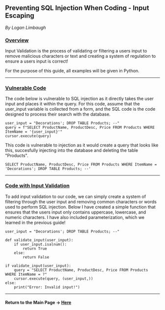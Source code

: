 ## Preventing SQL Injection When Coding - Input Escaping
*By Logan Limbaugh*

### <ins>Overview</ins><br>
Input Validation is the process of validating or filtering a users input to remove malicious characters or text and creating a system of regulation to ensure a users input is correct!

For the purpose of this guide, all examples will be given in Python.

--- 

### <ins>Vulnerable Code</ins><br>
The code below is vulnerable to SQL injection as it directly takes the user input and places it within the query. For this code, assume that the user_input variable is collected from a form, and the SQL code is the code designed to process their search with the database.<br>


    user_input = "Decorations'; DROP TABLE Products; --"
	query = f"SELECT ProductName, ProductDesc, Price FROM Products WHERE ItemName = '{user_input}'"
	cursor.execute(query)

This code is vulnerable to injection as it would create a query that looks like this, succesfully injecting into the database and deleting the table "Products".<br>

    SELECT ProductName, ProductDesc, Price FROM Products WHERE ItemName = 'Decorations'; DROP TABLE Products; --'
    
---

### <ins>Code with Input Validation</ins><br>
To add input validation to our code, we can simply create a system of filtering through the user input and removing common characters or words used to perform SQL injection. Below I have created a simple function that ensures that the users input only contains uppercase, lowercase, and numeric characters. I have also included parameterization, which we learned in the previous guide!
	
	user_input = "Decorations'; DROP TABLE Products; --" 

	def validate_input(user_input): 
		if user_input.isalnum(): 
			return True 
		else: 
			return False
			
	if validate_input(user_input):
		query = "SELECT ProductName, ProductDesc, Price FROM Products WHERE ItemName = ?"
		cursor.execute(query, (user_input,)) 
	else: 
		print("Error: Invalid input!")

---

#### Return to the Main Page -> [Here](https://github.com/Loganhl/SQL-Injection-Prevention/blob/main/README.md)
